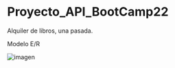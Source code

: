 # Proyecto_API_BootCamp22

Alquiler de libros, una pasada.


Modelo E/R

![imagen](https://user-images.githubusercontent.com/9555509/170802825-a760912f-0711-4bea-9478-6e46334072c1.png)
